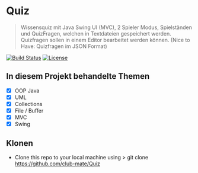 # Quiz

> Wissensquiz mit Java Swing UI (MVC), 2 Spieler Modus, Spielständen und QuizFragen, welchen in Textdateien gespeichert werden. Quizfragen sollen in einem Editor bearbeitet werden können. (Nice to Have: Quizfragen im JSON Format)

[![Build Status](http://img.shields.io/travis/badges/badgerbadgerbadger.svg?style=flat-square)](https://travis-ci.org/badges/badgerbadgerbadger) 
[![License](http://img.shields.io/:license-mit-blue.svg?style=flat-square)](http://badges.mit-license.org) 

## In diesem Projekt behandelte Themen

- [x] OOP Java
- [x] UML
- [x] Collections
- [x] File / Buffer
- [x] MVC
- [x] Swing

## Klonen
* Clone this repo to your local machine using > git clone https://github.com/club-mate/Quiz

